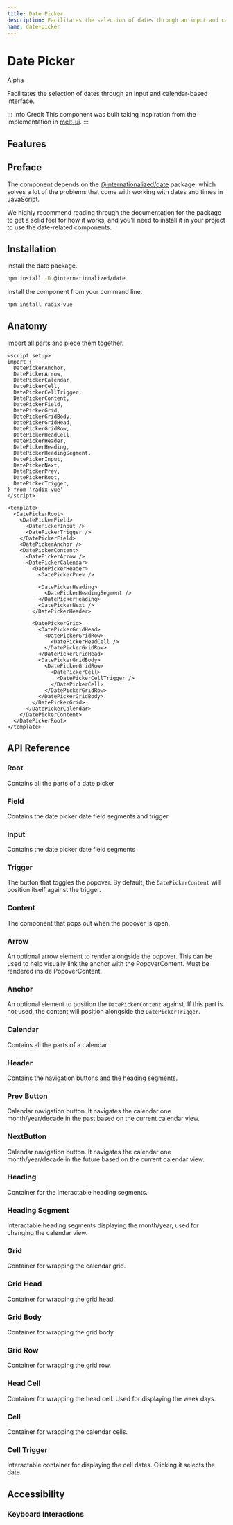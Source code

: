 ```yaml
---
title: Date Picker
description: Facilitates the selection of dates through an input and calendar-based interface.
name: date-picker
---
```


# Date Picker

<Badge>Alpha</Badge>

<Description>
Facilitates the selection of dates through an input and calendar-based interface.
</Description>

<ComponentPreview name="DatePicker" />

::: info Credit
This component was built taking inspiration from the implementation in [melt-ui](https://github.com/melt-ui/melt-ui).
:::

## Features

<Highlights
  :features="[
    'Full keyboard navigation',
    'Can be controlled or uncontrolled',
    'Focus is fully managed',
    'Localization support',
    'Accessible by default',
    'Supports both date and date-time formats'
  ]"
/>

## Preface

The component depends on the [@internationalized/date](https://react-spectrum.adobe.com/internationalized/date/index.html) package, which solves a lot of the problems that come with working with dates and times in JavaScript.

We highly recommend reading through the documentation for the package to get a solid feel for how it works, and you'll need to install it in your project to use the date-related components.

## Installation

Install the date package.

```bash
npm install -D @internationalized/date
```

Install the component from your command line.

```bash
npm install radix-vue
```

## Anatomy

Import all parts and piece them together.

```vue
<script setup>
import {
  DatePickerAnchor,
  DatePickerArrow,
  DatePickerCalendar,
  DatePickerCell,
  DatePickerCellTrigger,
  DatePickerContent,
  DatePickerField,
  DatePickerGrid,
  DatePickerGridBody,
  DatePickerGridHead,
  DatePickerGridRow,
  DatePickerHeadCell,
  DatePickerHeader,
  DatePickerHeading,
  DatePickerHeadingSegment,
  DatePickerInput,
  DatePickerNext,
  DatePickerPrev,
  DatePickerRoot,
  DatePickerTrigger,
} from 'radix-vue'
</script>

<template>
  <DatePickerRoot>
    <DatePickerField>
      <DatePickerInput />
      <DatePickerTrigger />
    </DatePickerField>
    <DatePickerAnchor />
    <DatePickerContent>
      <DatePickerArrow />
      <DatePickerCalendar>
        <DatePickerHeader>
          <DatePickerPrev />

          <DatePickerHeading>
            <DatePickerHeadingSegment />
          </DatePickerHeading>
          <DatePickerNext />
        </DatePickerHeader>

        <DatePickerGrid>
          <DatePickerGridHead>
            <DatePickerGridRow>
              <DatePickerHeadCell />
            </DatePickerGridRow>
          </DatePickerGridHead>
          <DatePickerGridBody>
            <DatePickerGridRow>
              <DatePickerCell>
                <DatePickerCellTrigger />
              </DatePickerCell>
            </DatePickerGridRow>
          </DatePickerGridBody>
        </DatePickerGrid>
      </DatePickerCalendar>
    </DatePickerContent>
  </DatePickerRoot>
</template>
```

## API Reference

### Root

Contains all the parts of a date picker

<!-- @include: @/meta/DatePickerRoot.md -->

### Field

Contains the date picker date field segments and trigger

<!-- @include: @/meta/DatePickerField.md -->

### Input

Contains the date picker date field segments

<!-- @include: @/meta/DatePickerInput.md -->

### Trigger

The button that toggles the popover. By default, the <Code>DatePickerContent</Code> will position itself against the trigger.

<!-- @include: @/meta/DatePickerTrigger.md -->

### Content

The component that pops out when the popover is open.

<!-- @include: @/meta/DatePickerContent.md -->


### Arrow

An optional arrow element to render alongside the popover. This can be used to help visually link the anchor with the PopoverContent. Must be rendered inside PopoverContent.

<!-- @include: @/meta/DatePickerArrow.md -->

### Anchor

An optional element to position the <Code>DatePickerContent</Code> against. If this part is not used, the content will position alongside the <Code>DatePickerTrigger</Code>.

<!-- @include: @/meta/DatePickerAnchor.md -->

### Calendar

Contains all the parts of a calendar

<!-- @include: @/meta/DatePickerCalendar.md -->

### Header

Contains the navigation buttons and the heading segments.

<!-- @include: @/meta/DatePickerHeader.md -->

### Prev Button

Calendar navigation button. It navigates the calendar one month/year/decade in the past based on the current calendar view.

<!-- @include: @/meta/DatePickerPrev.md -->

### NextButton

Calendar navigation button. It navigates the calendar one month/year/decade in the future based on the current calendar view.

<!-- @include: @/meta/DatePickerNext.md -->

### Heading

Container for the interactable heading segments.

<!-- @include: @/meta/DatePickerHeading.md -->

### Heading Segment

Interactable heading segments displaying the month/year, used for changing the calendar view.

<!-- @include: @/meta/DatePickerHeadingSegment.md -->

### Grid

Container for wrapping the calendar grid.

<!-- @include: @/meta/DatePickerGrid.md -->

### Grid Head

Container for wrapping the grid head.

<!-- @include: @/meta/DatePickerGridHead.md -->

### Grid Body

Container for wrapping the grid body.

<!-- @include: @/meta/DatePickerGridBody.md -->

### Grid Row

Container for wrapping the grid row.

<!-- @include: @/meta/DatePickerGridRow.md -->

### Head Cell

Container for wrapping the head cell. Used for displaying the week days.

<!-- @include: @/meta/DatePickerHeadCell.md -->

### Cell

Container for wrapping the calendar cells.

<!-- @include: @/meta/DatePickerCell.md -->

### Cell Trigger

Interactable container for displaying the cell dates. Clicking it selects the date.

<!-- @include: @/meta/DatePickerCellTrigger.md -->

## Accessibility

### Keyboard Interactions

<KeyboardTable
  :data="[
    {
      keys: ['Tab'],
      description: 'When focus moves onto the date field, focuses the first segment.'
    },
    {
      keys: ['Space'],
      description:`
      <span>
          When the focus is on either <Code>DatePickerNext</Code> or <Code>DatePickerPrev</Code>, it navigates the calendar. Otherwise, it selects the date. If the focus is on <Code>DatePickerTrigger</Code>, it opens/closes the popover.
      </span>
    ` ,
    },
    {
      keys: ['Enter'],
      description:`
      <span>
          When the focus is on either <Code>DatePickerNext</Code> or <Code>DatePickerPrev</Code>, it navigates the calendar. Otherwise, it selects the date. If the focus is on <Code>DatePickerTrigger</Code>, it opens/closes the popover.
      </span>
    ` ,
    },
    {
      keys: ['ArrowLeft', 'ArrowRight'],
      description:
      `
         Navigates between the date field segments. If the focus is on the <Code>DatePickerCalendar</Code>, it navigates between the dates.
      `
    },
    {
      keys: ['ArrowUp', 'ArrowDown'],
      description: 'Increments/changes the value of the segment. If the focus is on the <Code>DatePickerCalendar</Code>, it navigates between the dates.'
    },
    {
      keys: ['0-9'],
      description: `
          When the focus is on a numeric <Code>DatePickerInput</Code>, it types in the number and focuses the next segment if the next input would result in an invalid value.
      `
    },
    {
      keys: ['Backspace'],
      description: 'Deletes a digit from the focused numeric segments.'
    },
    {
      keys: ['A', 'P'],
      description: 'When the focus is on the day period, it sets it to AM or PM.'
    }
  ]"
/>

